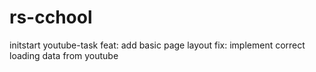 # rs-cchool
initstart youtube-task
feat: add basic page layout
fix: implement correct loading data from youtube

